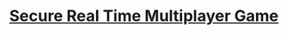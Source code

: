 # [Secure Real Time Multiplayer Game](https://www.freecodecamp.org/learn/information-security/information-security-projects/secure-real-time-multiplayer-game)


